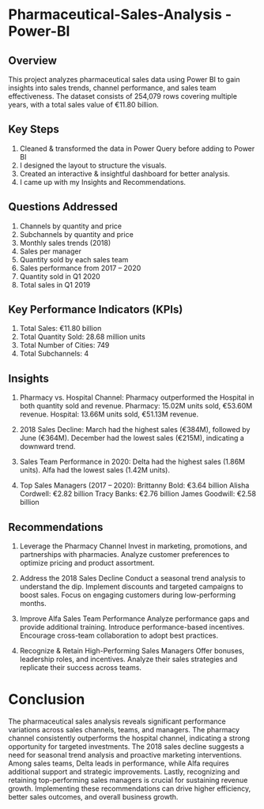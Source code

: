 # Pharmaceutical-Sales-Analysis - Power-BI

## Overview
This project analyzes pharmaceutical sales data using Power BI to gain insights into sales trends, channel performance, and sales team effectiveness. The dataset consists of 254,079 rows covering multiple years, with a total sales value of €11.80 billion.

## Key Steps
1. Cleaned & transformed the data in Power Query before adding to Power BI
2. I designed the layout to structure the visuals.
3. Created an interactive & insightful dashboard for better analysis.
4. I came up with my Insights and Recommendations.

## Questions Addressed
1. Channels by quantity and price
2. Subchannels by quantity and price
3. Monthly sales trends (2018)
4. Sales per manager
5. Quantity sold by each sales team
6. Sales performance from 2017 – 2020
7. Quantity sold in Q1 2020
8. Total sales in Q1 2019

## Key Performance Indicators (KPIs)
1. Total Sales: €11.80 billion
2. Total Quantity Sold: 28.68 million units
3. Total Number of Cities: 749
4. Total Subchannels: 4

## Insights
1. Pharmacy vs. Hospital Channel:
Pharmacy outperformed the Hospital in both quantity sold and revenue.
Pharmacy: 15.02M units sold, €53.60M revenue.
Hospital: 13.66M units sold, €51.13M revenue.

2. 2018 Sales Decline:
March had the highest sales (€384M), followed by June (€364M).
December had the lowest sales (€215M), indicating a downward trend.

3. Sales Team Performance in 2020:
Delta had the highest sales (1.86M units).
Alfa had the lowest sales (1.42M units).

4. Top Sales Managers (2017 – 2020):
Brittanny Bold: €3.64 billion
Alisha Cordwell: €2.82 billion
Tracy Banks: €2.76 billion
James Goodwill: €2.58 billion

## Recommendations
1. Leverage the Pharmacy Channel
Invest in marketing, promotions, and partnerships with pharmacies.
Analyze customer preferences to optimize pricing and product assortment.

2. Address the 2018 Sales Decline
Conduct a seasonal trend analysis to understand the dip.
Implement discounts and targeted campaigns to boost sales.
Focus on engaging customers during low-performing months.

3. Improve Alfa Sales Team Performance
Analyze performance gaps and provide additional training.
Introduce performance-based incentives.
Encourage cross-team collaboration to adopt best practices.

4. Recognize & Retain High-Performing Sales Managers
Offer bonuses, leadership roles, and incentives.
Analyze their sales strategies and replicate their success across teams.

# Conclusion

The pharmaceutical sales analysis reveals significant performance variations across sales channels, teams, and managers. The pharmacy channel consistently outperforms the hospital channel, indicating a strong opportunity for targeted investments. The 2018 sales decline suggests a need for seasonal trend analysis and proactive marketing interventions. Among sales teams, Delta leads in performance, while Alfa requires additional support and strategic improvements. Lastly, recognizing and retaining top-performing sales managers is crucial for sustaining revenue growth. Implementing these recommendations can drive higher efficiency, better sales outcomes, and overall business growth.
